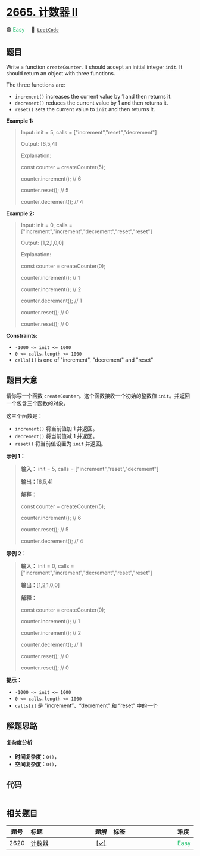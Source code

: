 # [2665. 计数器 II](https://leetcode.com/problems/counter-ii)

🟢 <font color=#15bd66>Easy</font>&emsp; 🔗&ensp;[`LeetCode`](https://leetcode.com/problems/counter-ii)

## 题目

Write a function `createCounter`. It should accept an initial integer `init`.
It should return an object with three functions.

The three functions are:

  * `increment()` increases the current value by 1 and then returns it.
  * `decrement()` reduces the current value by 1 and then returns it.
  * `reset()` sets the current value to `init` and then returns it.



**Example 1:**

> Input: init = 5, calls = ["increment","reset","decrement"]
> 
> Output: [6,5,4]
> 
> Explanation:
> 
> const counter = createCounter(5);
> 
> counter.increment(); // 6
> 
> counter.reset(); // 5
> 
> counter.decrement(); // 4

**Example 2:**

> Input: init = 0, calls = ["increment","increment","decrement","reset","reset"]
> 
> Output: [1,2,1,0,0]
> 
> Explanation:
> 
> const counter = createCounter(0);
> 
> counter.increment(); // 1
> 
> counter.increment(); // 2
> 
> counter.decrement(); // 1
> 
> counter.reset(); // 0
> 
> counter.reset(); // 0

**Constraints:**

  * `-1000 <= init <= 1000`
  * `0 <= calls.length <= 1000`
  * `calls[i]` is one of "increment", "decrement" and "reset"


## 题目大意

请你写一个函数 `createCounter`。这个函数接收一个初始的整数值 `init`。并返回一个包含三个函数的对象。

这三个函数是：

  * `increment()` 将当前值加 1 并返回。
  * `decrement()` 将当前值减 1 并返回。
  * `reset()` 将当前值设置为 `init` 并返回。



**示例 1：**

> 
> 
> 
> 
> 
> **输入：** init = 5, calls = ["increment","reset","decrement"]
> 
> **输出：**[6,5,4]
> 
> **解释：**
> 
> const counter = createCounter(5);
> 
> counter.increment(); // 6
> 
> counter.reset(); // 5
> 
> counter.decrement(); // 4
> 
> 

**示例 2：**

> 
> 
> 
> 
> 
> **输入：** init = 0, calls = ["increment","increment","decrement","reset","reset"]
> 
> **输出：**[1,2,1,0,0]
> 
> **解释：**
> 
> const counter = createCounter(0);
> 
> counter.increment(); // 1
> 
> counter.increment(); // 2
> 
> counter.decrement(); // 1
> 
> counter.reset(); // 0
> 
> counter.reset(); // 0
> 
> 



**提示：**

  * `-1000 <= init <= 1000`
  * `0 <= calls.length <= 1000`
  * `calls[i]` 是 “increment”、“decrement” 和 “reset” 中的一个


## 解题思路

#### 复杂度分析

- **时间复杂度**：`O()`，
- **空间复杂度**：`O()`，

## 代码

```javascript

```

## 相关题目

<!-- prettier-ignore -->
| 题号 | 标题 | 题解 | 标签 | 难度 |
| :------: | :------ | :------: | :------ | :------ |
| 2620 | [计数器](https://leetcode.com/problems/counter) | [[✓]](/leetcode/problem/2620.md) |  | <font color=#15bd66>Easy</font> |

<style>
.blue {
    background-color: #096dd9;
    padding: 0.25rem 0.5rem;
    margin: 0;
    font-size: 0.85em;
    border-radius: 3px;
    color: white;
    font-weight: 500;
}
table th:first-of-type { width: 10%; }
table th:nth-of-type(2) { width: 35%; }
table th:nth-of-type(3) { width: 10%; }
table th:nth-of-type(4) { width: 35%; }
table th:nth-of-type(5) { width: 10%; }
</style>
